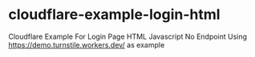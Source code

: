 # cloudflare-example-login-html
Cloudflare Example For Login Page HTML Javascript No Endpoint
Using https://demo.turnstile.workers.dev/ as example
